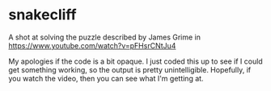 snakecliff
==========

A shot at solving the puzzle described by James Grime in https://www.youtube.com/watch?v=pFHsrCNtJu4

My apologies if the code is a bit opaque. I just coded this up to see if I could get something working, so the output is pretty unintelligible. Hopefully, if you watch the video, then you can see what I'm getting at.
